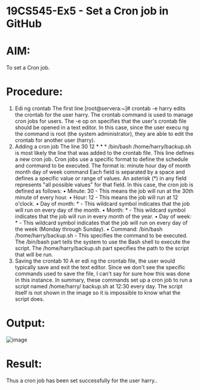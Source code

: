 # 19CS545-Ex5 - Set a Cron job in GitHub

# AIM:
To set a Cron job.

# Procedure:
1. Edi ng crontab 
The first line [root@servera:~]# crontab -e harry edits the crontab for the user 
harry. The crontab command is used to manage cron jobs for users. The -e op on specifies 
that the user's crontab file should be opened in a text editor. In this case, since the user execu ng 
the command is root (the system administrator), they are able to edit the crontab for another 
user (harry). 
2. Adding a cron job 
The line 30 12 * * * /bin/bash /home/harry/backup.sh is most likely the line 
that was added to the crontab file. This line defines a new cron job. 
Cron jobs use a specific format to define the schedule and command to be executed. The format is: 
minute hour day of month month day of week command 
Each field is separated by a space and defines a specific value or range of values. An asterisk (*) in 
any field represents "all possible values" for that field. 
In this case, the cron job is defined as follows: 
• Minute: 30 - This means the job will run at the 30th minute of every hour. 
• Hour: 12 - This means the job will run at 12 o'clock. 
• Day of month: * - This wildcard symbol indicates that the job will run on every day of the 
month. 
• Month: * - This wildcard symbol indicates that the job will run in every month of the year. 
• Day of week: * - This wildcard symbol indicates that the job will run on every day of the 
week (Monday through Sunday). 
• Command: /bin/bash /home/harry/backup.sh - This specifies the command to 
be executed. The /bin/bash part tells the system to use the Bash shell to execute the 
script. The /home/harry/backup.sh part specifies the path to the script that will be 
run. 
3. Saving the crontab 
10
A er edi ng the crontab file, the user would typically save and exit the text editor. Since we don't 
see the specific commands used to save the file, I can't say for sure how this was done in this 
instance. 
In summary, these commands set up a cron job to run a script named /home/harry/
 backup.sh at 12:30 every day. The script itself is not shown in the image so it is impossible to 
know what the script does.

# Output:
![image](https://github.com/user-attachments/assets/91e2402f-b51e-4175-94ca-7f79c84297e6)

# Result:
Thus a cron job has been set successfully for the user harry.. 
